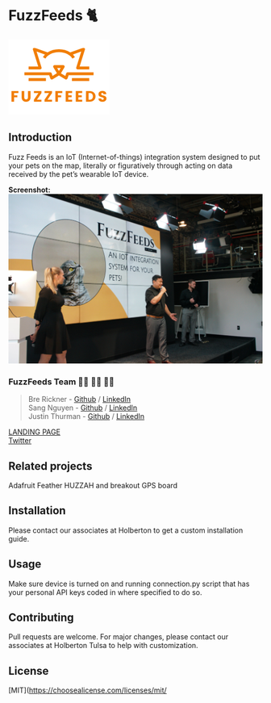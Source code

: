 # FuzzFeeds	:cat2:
![FuzzFeeds](orange_logo.png)

## Introduction
Fuzz Feeds is an IoT (Internet-of-things) integration system designed to put your pets on the map, literally or figuratively through acting on data received by the pet’s wearable IoT device.

**Screenshot:**  
![screenshot](present.png)


### FuzzFeeds Team :woman_technologist: :man_technologist: :man_technologist:
> Bre Rickner - [Github](https://github.com/brerickner) / [LinkedIn](https://www.linkedin.com/in/brerickner)  
Sang Nguyen - [Github](https://github.com/sang-nguy0920) / [LinkedIn](https://www.linkedin.com/in/sang-n-8666631a9)  
Justin Thurman - [Github](https://github.com/Justin4587) / [LinkedIn](https://www.linkedin.com/in/justin-thurman-293942123/)

​[LANDING PAGE](http://fuzzfeeds.tech "FuzzFeeds")  
[Twitter](https://twitter.com/kiddy_rick)  

## Related projects
Adafruit Feather HUZZAH and breakout GPS board

## Installation
Please contact our associates at Holberton to get a custom installation guide.


## Usage
Make sure device is turned on and running connection.py script that has your personal API keys coded in where specified to do so.


## Contributing
Pull requests are welcome. For major changes, please contact our associates at Holberton Tulsa to help with customization.


## License
[MIT](https://choosealicense.com/licenses/mit/